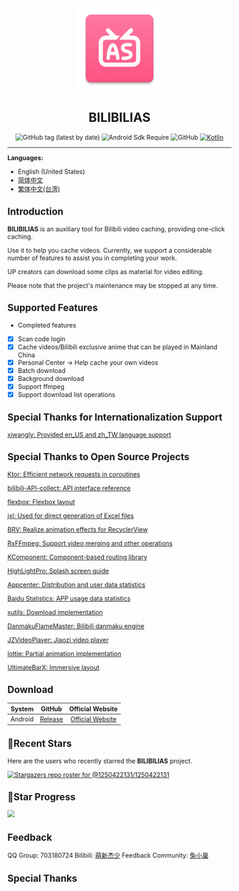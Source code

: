 <div align="center">

![](https://github.com/1250422131/bilibilias/blob/develop/app/src/main/res/mipmap-xxxhdpi/ic_launcher.png)

# BILIBILIAS

![GitHub tag (latest by date)](https://img.shields.io/github/v/tag/1250422131/bilibilias?label=version)
![Android Sdk Require](https://img.shields.io/badge/android-5.0%2B-informational)
![GitHub](https://img.shields.io/github/license/1250422131/bilibilias)
[![Kotlin](https://img.shields.io/badge/kotlin-2.0.0-blue.svg?logo=kotlin)](http://kotlinlang.org)

</div>

---

**Languages:**
- English (United States)
- [简体中文](./README.md)
- [繁体中文(台湾)](./README-zh_TW.md)

## Introduction

**BILIBILIAS** is an auxiliary tool for Bilibili video caching, providing one-click caching.

Use it to help you cache videos. Currently, we support a considerable number of features to assist you in completing your work.

UP creators can download some clips as material for video editing.

Please note that the project's maintenance may be stopped at any time.

## Supported Features

- Completed features
- [x] Scan code login
- [x] Cache videos/Bilibili exclusive anime that can be played in Mainland China
- [x] Personal Center -> Help cache your own videos
- [x] Batch download
- [x] Background download
- [x] Support ffmpeg
- [x] Support download list operations

## Special Thanks for Internationalization Support

[xiwangly: Provided en_US and zh_TW language support](https://github.com/xiwangly2)

## Special Thanks to Open Source Projects

[Ktor: Efficient network requests in coroutines](https://ktor.io/)

[bilibili-API-collect: API interface reference](https://github.com/SocialSisterYi/bilibili-API-collect)

[flexbox: Flexbox layout](https://github.com/google/flexbox-layout)

[jxl: Used for direct generation of Excel files](https://mvnrepository.com/artifact/net.sourceforge.jexcelapi/jxl/2.6.12)

[BRV: Realize animation effects for RecyclerView](https://github.com/liangjingkanji/BRV)

[RxFFmpeg: Support video merging and other operations](https://github.com/microshow/RxFFmpeg)

[KComponent: Component-based routing library](https://github.com/xiaojinzi123/KComponent)

[HighLightPro: Splash screen guide](https://github.com/hyy920109/HighLightPro)

[Appcenter: Distribution and user data statistics](https://appcenter.ms/)

[Baidu Statistics: APP usage data statistics](https://mtj.baidu.com/web/welcome/login)

[xutils: Download implementation](https://github.com/wyouflf/xUtils3)

[DanmakuFlameMaster: Bilibili danmaku engine](https://github.com/bilibili/DanmakuFlameMaster)

[JZVideoPlayer: Jiaozi video player](https://github.com/Jzvd/JZVideo)

[lottie: Partial animation implementation](https://github.com/airbnb/lottie-android)

[UltimateBarX: Immersive layout](https://github.com/Zackratos/UltimateBarX)

## Download

|   System    |                            GitHub                            |                  Official Website                   |
|:-------:|:------------------------------------------------------------:|:-------------------------------------:|
| Android | [Release](https://github.com/1250422131/bilibilias/releases) | [Official Website](https://api.misakamoe.com/app/) |

## 🔭Recent Stars

Here are the users who recently starred the **BILIBILIAS** project.

[![Stargazers repo roster for @1250422131/1250422131](https://reporoster.com/stars/1250422131/bilibilias)](https://github.com/1250422131/bilibilias/stargazers)

## 🎢Star Progress

![](https://api.star-history.com/svg?repos=1250422131/bilibilias&type=Date)

## Feedback

QQ Group: 703180724
Bilibili: [萌新杰少](https://space.bilibili.com/351201307)
Feedback Community: [兔小巢](https://support.qq.com/product/337496)

## Special Thanks
